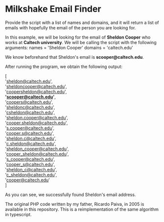 # Milkshake Email Finder
Provide the script with a list of names and domains, and it will return a list of emails with hopefully the email of the person you are looking for.

In this example, we will be looking for the email of **Sheldon Cooper** who works at **Caltech university**. We will be calling the script with the following arguments:
names = 'Sheldon Cooper'
domains = 'caltech.</span>edu'

We know beforehand that Sheldon's email is **scooper@caltech.</span>edu**.

After running the program, we obtain the following output:</br>

[</br>
  'sheldon@caltech.edu',</br>
  'sheldoncooper@caltech.edu',</br>
  'coopersheldon@caltech.edu',</br>
 **'scooper@caltech.edu'**,</br>
  'coopers@caltech.edu',</br>
  'sheldonc@caltech.edu',</br>
  'csheldon@caltech.edu',</br>
  'sheldon.cooper@caltech.edu',</br>
  'cooper.sheldon@caltech.edu',</br>
  's.cooper@caltech.edu',</br>
  'cooper.s@caltech.edu',</br>
  'sheldon.c@caltech.edu',</br>
  'c.sheldon@caltech.edu',</br>
  'sheldon_cooper@caltech.edu',</br>
  'cooper_sheldon@caltech.edu',</br>
  's_cooper@caltech.edu',</br>
  'cooper_s@caltech.edu',</br>
  'sheldon_c@caltech.edu',</br>
  'c_sheldon@caltech.edu',</br>
  'cooper@caltech.edu'</br>
  ]</br>

As you can see, we successfully found Sheldon's email address.</br>

The original PHP code written by my father, Ricardo Paiva, in 2005 is available in this repository. This is a reimplementation of the same algorithm in typescript.
